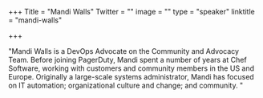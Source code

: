 +++
Title = "Mandi Walls"
Twitter = ""
image = ""
type = "speaker"
linktitle = "mandi-walls"

+++

"Mandi Walls is a DevOps Advocate on the Community and Advocacy Team. Before joining PagerDuty, Mandi spent a number of years at Chef Software, working with customers and community members in the US and Europe. Originally a large-scale systems administrator, Mandi has focused on IT automation; organizational culture and change; and community.
"